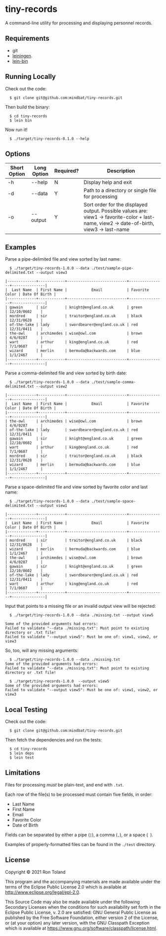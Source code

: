 # tiny-records

A command-line utility for processing and displaying personnel records.

## Requirements

- git
- [leiningen](https://leiningen.org).
- [lein-bin](https://github.com/Raynes/lein-bin)

## Running Locally

Check out the code:

```
  $ git clone git@github.com:mindbat/tiny-records.git
```

Then build the binary:

```
  $ cd tiny-records
  $ lein bin
```

Now run it!

```
  $ ./target/tiny-records-0.1.0 --help
```

## Options

Short Option | Long Option | Required? | Description |
------------ | ----------- | --------- | ----------- |
-h           | --help      | N         | Display help and exit |
-d           | --data      | Y         | Path to a directory or single file for processing |
-o           | --output    | Y         | Sort order for the displayed output. Possible values are: view1 -> favorite-color + last-name, view2 -> date-of-birth, view3 -> last-name |

## Examples

Parse a pipe-delimited file and view sorted by last name:

```
  $ ./target/tiny-records-1.0.0 --data ./test/sample-pipe-delimited.txt --output view3

|-------------+------------+---------------------------+----------------+---------------|
|  Last Name  | First Name |           Email           | Favorite Color | Date Of Birth |
|-------------+------------+---------------------------+----------------+---------------|
| gawain      | sir        | knight@england.co.uk      | green          | 12/10/0602    |
| mordred     | sir        | traitor@england.co.uk     | black          | 12/31/0628    |
| of-the-lake | lady       | swordbearer@england.co.uk | red            | 12/31/0411    |
| the-owl     | archimedes | wise@owl.com              | brown          | 4/6/0287      |
| wart        | arthur     | king@england.co.uk        | red            | 7/1/0607      |
| wizard      | merlin     | bermuda@backwards.com     | blue           | 1/1/2467      |
|-------------+------------+---------------------------+----------------+---------------|
```

Parse a comma-delimited file and view sorted by birth date:

```
  $ ./target/tiny-records-1.0.0 --data ./test/sample-comma-delimited.txt --output view2

|-------------+------------+---------------------------+----------------+---------------|
|  Last Name  | First Name |           Email           | Favorite Color | Date Of Birth |
|-------------+------------+---------------------------+----------------+---------------|
| the-owl     | archimedes | wise@owl.com              | brown          | 4/6/0287      |
| of-the-lake | lady       | swordbearer@england.co.uk | red            | 12/31/0411    |
| gawain      | sir        | knight@england.co.uk      | green          | 12/10/0602    |
| wart        | arthur     | king@england.co.uk        | red            | 7/1/0607      |
| mordred     | sir        | traitor@england.co.uk     | black          | 12/31/0628    |
| wizard      | merlin     | bermuda@backwards.com     | blue           | 1/1/2467      |
|-------------+------------+---------------------------+----------------+---------------|
```

Parse a space-delimited file and view sorted by favorite color and last name:

```
  $ ./target/tiny-records-1.0.0 --data ./test/sample-space-delimited.txt --output view1

|-------------+------------+---------------------------+----------------+---------------|
|  Last Name  | First Name |           Email           | Favorite Color | Date Of Birth |
|-------------+------------+---------------------------+----------------+---------------|
| mordred     | sir        | traitor@england.co.uk     | black          | 12/31/0628    |
| wizard      | merlin     | bermuda@backwards.com     | blue           | 1/1/2467      |
| the-owl     | archimedes | wise@owl.com              | brown          | 4/6/0287      |
| gawain      | sir        | knight@england.co.uk      | green          | 12/10/0602    |
| of-the-lake | lady       | swordbearer@england.co.uk | red            | 12/31/0411    |
| wart        | arthur     | king@england.co.uk        | red            | 7/1/0607      |
|-------------+------------+---------------------------+----------------+---------------|
```

Input that points to a missing file or an invalid output view will be rejected:

```
  $ ./target/tiny-records-1.0.0 --data ./missing.txt --output view5

Some of the provided arguments had errors:
Failed to validate "--data ./missing.txt": Must point to existing directory or .txt file!
Failed to validate "--output view5": Must be one of: view1, view2, or view3
```

So, too, will any missing arguments:

```
  $ ./target/tiny-records-1.0.0 --data ./missing.txt
Some of the provided arguments had errors:
Failed to validate "--data ./missing.txt": Must point to existing directory or .txt file!

  $ ./target/tiny-records-1.0.0  --output view5
Some of the provided arguments had errors:
Failed to validate "--output view5": Must be one of: view1, view2, or view3
```

## Local Testing

Check out the code:

```
  $ git clone git@github.com:mindbat/tiny-records.git
```

Then fetch the dependencies and run the tests:

```
  $ cd tiny-records
  $ lein deps
  $ lein test
```

## Limitations

Files for processing _must_ be plain-text, and end with `.txt`.

Each row of the file(s) to be processed must contain five fields, in order:

- Last Name
- First Name
- Email
- Favorite Color
- Date of Birth

Fields can be separated by either a pipe (`|`), a comma (`,`), or a space (` `).

Examples of properly-formatted files can be found in the `./test` directory.

## License

Copyright © 2021 Ron Toland

This program and the accompanying materials are made available under the
terms of the Eclipse Public License 2.0 which is available at
http://www.eclipse.org/legal/epl-2.0.

This Source Code may also be made available under the following Secondary
Licenses when the conditions for such availability set forth in the Eclipse
Public License, v. 2.0 are satisfied: GNU General Public License as published by
the Free Software Foundation, either version 2 of the License, or (at your
option) any later version, with the GNU Classpath Exception which is available
at https://www.gnu.org/software/classpath/license.html.
